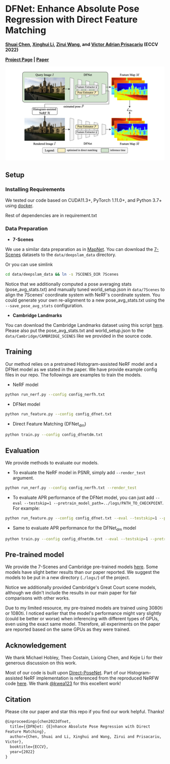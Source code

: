 # DFNet: Enhance Absolute Pose Regression with Direct Feature Matching

**[Shuai Chen](https://scholar.google.com/citations?user=c0xTh_YAAAAJ&hl=en), [Xinghui Li](https://scholar.google.com/citations?user=XLlgbBoAAAAJ&hl=en), [Zirui Wang](https://scholar.google.com/citations?user=zCBKqa8AAAAJ&hl=en), and [Victor Adrian Prisacariu](https://scholar.google.com/citations?user=GmWA-LoAAAAJ&hl=en) (ECCV 2022)**

**[Project Page](https://dfnet.active.vision) | [Paper](https://arxiv.org/abs/2204.00559)**

[![DFNet](imgs/DFNet.png)](https://arxiv.org/abs/2204.00559)

## Setup
### Installing Requirements
We tested our code based on CUDA11.3+, PyTorch 1.11.0+, and Python 3.7+ using [docker](https://docs.docker.com/engine/install/ubuntu/).

Rest of dependencies are in requirement.txt

### Data Preparation
- **7-Scenes**

We use a similar data preparation as in [MapNet](https://github.com/NVlabs/geomapnet). You can download the [7-Scenes](https://www.microsoft.com/en-us/research/project/rgb-d-dataset-7-scenes/) datasets to the `data/deepslam_data` directory.

Or you can use simlink

```sh
cd data/deepslam_data && ln -s 7SCENES_DIR 7Scenes
```

Notice that we additionally computed a pose averaging stats (pose_avg_stats.txt) and manually tuned world_setup.json in `data/7Scenes` to align the 7Scenes' coordinate system with NeRF's coordinate system. You could generate your own re-alignment to a new pose_avg_stats.txt using the `--save_pose_avg_stats` configuration.

- **Cambridge Landmarks**

You can download the Cambridge Landmarks dataset using this script [here](https://github.com/vislearn/dsacstar/blob/master/datasets/setup_cambridge.py). Please also put the pose_avg_stats.txt and world_setup.json to the `data/Cambridge/CAMBRIDGE_SCENES` like we provided in the source code.

## Training

Our method relies on a pretrained Histogram-assisted NeRF model and a DFNet model as we stated in the paper. We have provide example config files in our repo. The followings are examples to train the models.

- NeRF model

```sh
python run_nerf.py --config config_nerfh.txt
```

- DFNet model

```sh
python run_feature.py --config config_dfnet.txt
```

- Direct Feature Matching (DFNet<sub>dm</sub>)

```sh
python train.py --config config_dfnetdm.txt
```

## Evaluation
We provide methods to evaluate our models.
- To evaluate the NeRF model in PSNR, simply add `--render_test` argument.

```sh
python run_nerf.py --config config_nerfh.txt --render_test
```

- To evaluate APR performance of the DFNet model, you can just add `--eval --testskip=1 --pretrain_model_path=../logs/PATH_TO_CHECKPOINT`. For example:

```sh
python run_feature.py --config config_dfnet.txt --eval --testskip=1 --pretrain_model_path=../logs/heads/dfnet/checkpoint.pt
```

- Same to evaluate APR performance for the DFNet<sub>dm</sub> model

```sh
python train.py --config config_dfnetdm.txt --eval --testskip=1 --pretrain_model_path=../logs/heads/dfnetdm/checkpoint.pt
```

## Pre-trained model
We provide the 7-Scenes and Cambridge pre-trained models [here](https://www.robots.ox.ac.uk/~shuaic/DFNet2022/pretrain_models.tar.gz). Some models have slight better results than our paper reported. We suggest the models to be put in a new directory (`./logs/`) of the project.

Notice we additionally provided Cambridge's Great Court scene models, although we didn't include the results in our main paper for fair comparisons with other works. 

Due to my limited resource, my pre-trained models are trained using 3080ti or 1080ti. I noticed earlier that the model's performance might vary slightly (could be better or worse) when inferencing with different types of GPUs, even using the exact same model. Therefore, all experiments on the paper are reported based on the same GPUs as they were trained.

## Acknowledgement
We thank Michael Hobley, Theo Costain, Lixiong Chen, and Kejie Li for their generous discussion on this work.

Most of our code is built upon [Direct-PoseNet](https://github.com/ActiveVisionLab/direct-posenet). Part of our Histogram-assisted NeRF implementation is referenced from the reproduced NeRFW code [here](https://github.com/kwea123/nerf_pl/tree/nerfw). We thank [@kwea123](https://github.com/kwea123) for this excellent work!

## Citation
Please cite our paper and star this repo if you find our work helpful. Thanks!
```
@inproceedings{chen2022dfnet,
  title={{DFN}et: {E}nhance Absolute Pose Regression with Direct Feature Matching},
  author={Chen, Shuai and Li, Xinghui and Wang, Zirui and Prisacariu, Victor},
  booktitle={ECCV},
  year={2022}
}
```
